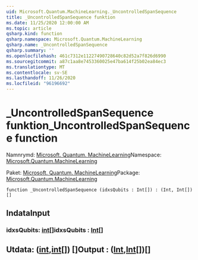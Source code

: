 ```yaml
---
uid: Microsoft.Quantum.MachineLearning._UncontrolledSpanSequence
title: _UncontrolledSpanSequence funktion
ms.date: 11/25/2020 12:00:00 AM
ms.topic: article
qsharp.kind: function
qsharp.namespace: Microsoft.Quantum.MachineLearning
qsharp.name: _UncontrolledSpanSequence
qsharp.summary: ''
ms.openlocfilehash: 461c7312e11227490728640c82d52a7f826d6990
ms.sourcegitcommit: a87c1aa8e7453360025e47ba614f25b02ea84ec3
ms.translationtype: MT
ms.contentlocale: sv-SE
ms.lasthandoff: 11/26/2020
ms.locfileid: "96196692"
---
```

# <a name="_uncontrolledspansequence-function"></a><span data-ttu-id="7d972-102">_UncontrolledSpanSequence funktion</span><span class="sxs-lookup"><span data-stu-id="7d972-102">_UncontrolledSpanSequence function</span></span>

<span data-ttu-id="7d972-103">Namnrymd: [Microsoft. Quantum. MachineLearning](xref:Microsoft.Quantum.MachineLearning)</span><span class="sxs-lookup"><span data-stu-id="7d972-103">Namespace: [Microsoft.Quantum.MachineLearning](xref:Microsoft.Quantum.MachineLearning)</span></span>

<span data-ttu-id="7d972-104">Paket: [Microsoft. Quantum. MachineLearning](https://nuget.org/packages/Microsoft.Quantum.MachineLearning)</span><span class="sxs-lookup"><span data-stu-id="7d972-104">Package: [Microsoft.Quantum.MachineLearning](https://nuget.org/packages/Microsoft.Quantum.MachineLearning)</span></span>




```qsharp
function _UncontrolledSpanSequence (idxsQubits : Int[]) : (Int, Int[])[]
```


## <a name="input"></a><span data-ttu-id="7d972-105">Indata</span><span class="sxs-lookup"><span data-stu-id="7d972-105">Input</span></span>

### <a name="idxsqubits--int"></a><span data-ttu-id="7d972-106">idxsQubits: [int](xref:microsoft.quantum.lang-ref.int)[]</span><span class="sxs-lookup"><span data-stu-id="7d972-106">idxsQubits : [Int](xref:microsoft.quantum.lang-ref.int)[]</span></span>





## <a name="output--intint"></a><span data-ttu-id="7d972-107">Utdata: ([int](xref:microsoft.quantum.lang-ref.int),[int](xref:microsoft.quantum.lang-ref.int)[]) []</span><span class="sxs-lookup"><span data-stu-id="7d972-107">Output : ([Int](xref:microsoft.quantum.lang-ref.int),[Int](xref:microsoft.quantum.lang-ref.int)[])[]</span></span>

